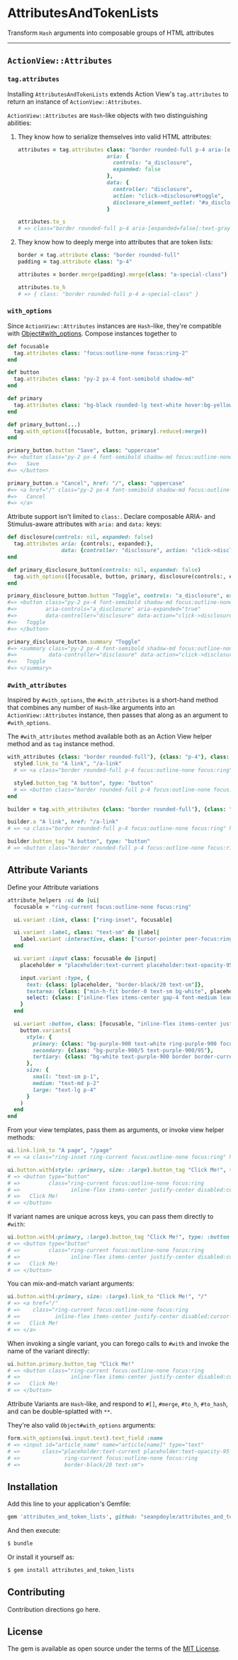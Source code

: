 # AttributesAndTokenLists

Transform `Hash` arguments into composable groups of HTML attributes

---

## `ActionView::Attributes`

### `tag.attributes`

Installing `AttributesAndTokenLists` extends Action View's `tag.attributes` to
return an instance of `ActionView::Attributes`.

`ActionView::Attributes` are `Hash`-like objects with two distinguishing
abilities:

1. They know how to serialize themselves into valid HTML attributes:

    ```ruby
    attributes = tag.attributes class: "border rounded-full p-4 aria-[expanded=false]:text-gray-500",
                                aria: {
                                  controls: "a_disclosure",
                                  expanded: false
                                },
                                data: {
                                  controller: "disclosure",
                                  action: "click->disclosure#toggle",
                                  disclosure_element_outlet: "#a_disclosure"
                                }

    attributes.to_s
    # => class="border rounded-full p-4 aria-[expanded=false]:text-gray-500" aria-controls="a_disclosure" aria-expanded="false" data-controller="disclosure" data-action="click->disclosure#toggle" data-disclosure-element-outlet="#a_disclosure"
    ```

2. They know how to deeply merge into attributes that are token lists:

    ```ruby
    border = tag.attribute class: "border rounded-full"
    padding = tag.attribute class: "p-4"

    attributes = border.merge(padding).merge(class: "a-special-class")

    attributes.to_h
    # => { class: "border rounded-full p-4 a-special-class" }
    ```

### `with_options`

Since `ActionView::Attributes` instances are `Hash`-like, they're compatible
with [Object#with_options][]. Compose instances together to

[Object#with_options]: https://edgeapi.rubyonrails.org/classes/Object.html#method-i-with_options

```ruby
def focusable
  tag.attributes class: "focus:outline-none focus:ring-2"
end

def button
  tag.attributes class: "py-2 px-4 font-semibold shadow-md"
end

def primary
  tag.attributes class: "bg-black rounded-lg text-white hover:bg-yellow-300 focus:ring-yellow-300 focus:ring-opacity-75"
end

def primary_button(...)
  tag.with_options([focusable, button, primary].reduce(:merge))
end

primary_button.button "Save", class: "uppercase"
#=> <button class="py-2 px-4 font-semibold shadow-md focus:outline-none focus:ring-2 bg-black rounded-lg text-white hover:bg-yellow-300 focus:ring-yellow-300 focus:ring-opacity-75 uppercase">
#=>   Save
#=> </button>

primary_button.a "Cancel", href: "/", class: "uppercase"
#=> <a href="/" class="py-2 px-4 font-semibold shadow-md focus:outline-none focus:ring-2 bg-black rounded-lg text-white hover:bg-yellow-300 focus:ring-yellow-300 focus:ring-opacity-75 uppercase">
#=>   Cancel
#=> </a>
```

Attribute support isn't limited to `class:`. Declare composable ARIA- and
Stimulus-aware attributes with `aria:` and `data:` keys:

```ruby
def disclosure(controls: nil, expanded: false)
  tag.attributes aria: {controls:, expanded:},
                 data: {controller: "disclosure", action: "click->disclosure#toggle", disclosure_element_outlet: ("#" + controls if controls)}
end

def primary_disclosure_button(controls: nil, expanded: false)
  tag.with_options([focusable, button, primary, disclosure(controls:, expanded:)].reduce(:merge))
end

primary_disclosure_button.button "Toggle", controls: "a_disclosure", expanded: true
#=> <button class="py-2 px-4 font-semibold shadow-md focus:outline-none focus:ring-2 bg-black rounded-lg text-white hover:bg-yellow-300 focus:ring-yellow-300 focus:ring-opacity-75"
#=>         aria-controls="a_disclosure" aria-expanded="true"
#=>         data-controller="disclosure" data-action="click->disclosure#toggle" data-disclosure-element-outlet="#a_disclosure">
#=>   Toggle
#=> </button>

primary_disclosure_button.summary "Toggle"
#=> <summary class="py-2 px-4 font-semibold shadow-md focus:outline-none focus:ring-2 bg-black rounded-lg text-white hover:bg-yellow-300 focus:ring-yellow-300 focus:ring-opacity-75"
#=>          data-controller="disclosure" data-action="click->disclosure#toggle">
#=>   Toggle
#=> </summary>
```

### `#with_attributes`

Inspired by `#with_options`, the `#with_attributes` is a short-hand method that
combines any number of `Hash`-like arguments into an `ActionView::Attributes`
instance, then passes that along as an argument to `#with_options`.

The `#with_attributes` method available both as an Action View helper method and
as `tag` instance method.

```ruby
with_attributes {class: "border rounded-full"}, {class: "p-4"}, class: "focus:outline-none focus:ring" do |styled|
  styled.link_to "A link", "/a-link"
  # => <a class="border rounded-full p-4 focus:outline-none focus:ring" href="/a-link">A link</a>

  styled.button_tag "A button", type: "button"
  # => <button class="border rounded-full p-4 focus:outline-none focus:ring" name="button" type="button">A button</button>
end

builder = tag.with_attributes {class: "border rounded-full"}, {class: "p-4"}, class: "focus:outline-none focus:ring"

builder.a "A link", href: "/a-link"
# => <a class="border rounded-full p-4 focus:outline-none focus:ring" href="/a-link">A link</a>

builder.button_tag "A button", type: "button"
# => <button class="border rounded-full p-4 focus:outline-none focus:ring" type="button">A button</button>
```

## Attribute Variants

Define your Attribute variations

```ruby
attribute_helpers :ui do |ui|
  focusable = "ring-current focus:outline-none focus:ring"

  ui.variant :link, class: ["ring-inset", focusable]

  ui.variant :label, class: "text-sm" do |label|
    label.variant :interactive, class: ["cursor-pointer peer-focus:ring", focusable]
  end

  ui.variant :input class: focusable do |input|
    placeholder = "placeholder:text-current placeholder:text-opacity-95 before:text-opacity-95"

    input.variant :type, {
      text: {class: [placeholder, "border-black/20 text-sm"]},
      textarea: {class: ["min-h-fit border-0 text-sm bg-white", placeholder]},
      select: {class: ["inline-flex items-center gap-4 font-medium leading-tight border-0 shadow-md p-4", placeholder]}
    }
  end

  ui.variant :button, class: [focusable, "inline-flex items-center justify-center disabled:cursor-none"] do |button|
    button.variants(
      style: {
        primary: {class: "bg-purple-900 text-white ring-purple-900 focus:ring-offset-2"},
        secondary: {class: "bg-purple-900/5 text-purple-900/95"},
        tertiary: {class: "bg-white text-purple-900 border border-current/20 hover:bg-opacity-20 aria-expanded:bg-opacity-30"}
      },
      size: {
        small: "text-sm p-1",
        medium: "text-md p-2"
        large: "text-lg p-4"
      }
    )
  end
end
```

From your view templates, pass them as arguments, or invoke view helper methods:

```ruby
ui.link.link_to "A page", "/page"
# => <a class="ring-inset ring-current focus:outline-none focus:ring" href="/page">A page</a>

ui.button.with(style: :primary, size: :large).button_tag "Click Me!", type: :button
# => <button type="button"
# =>         class="ring-current focus:outline-none focus:ring
# =>                inline-flex items-center justify-center disabled:cursor-none bg-purple-900 text-white ring-purple-900 focus:ring-offset-2 text-lg p-4">
# =>   Click Me!
# => </button>
```

If variant names are unique across keys, you can pass them directly to `#with`:

```ruby
ui.button.with(:primary, :large).button_tag "Click Me!", type: :button
# => <button type="button"
# =>         class="ring-current focus:outline-none focus:ring
# =>                inline-flex items-center justify-center disabled:cursor-none bg-purple-900 text-white ring-purple-900 focus:ring-offset-2 text-lg p-4">
# =>   Click Me!
# => </button>
```

You can mix-and-match variant arguments:

```ruby
ui.button.with(:primary, size: :large).link_to "Click Me!", "/"
# => <a href="/"
# =>    class="ring-current focus:outline-none focus:ring
# =>           inline-flex items-center justify-center disabled:cursor-none bg-purple-900 text-white ring-purple-900 focus:ring-offset-2 text-lg p-4">
# =>   Click Me!
# => </a>
```

When invoking a single variant, you can forego calls to `#with` and invoke the name of the variant directly:

```ruby
ui.button.primary.button_tag "Click Me!"
# => <button class="ring-current focus:outline-none focus:ring
# =>                inline-flex items-center justify-center disabled:cursor-none bg-purple-900 text-white ring-purple-900 focus:ring-offset-2">
# =>   Click Me!
# => </button>
```

Attribute Variants are `Hash`-like, and respond to `#[]`, `#merge`, `#to_h`, `#to_hash`, and can be double-splatted with `**`.

They're also valid `Object#with_options` arguments:

```ruby
form.with_options(ui.input.text).text_field :name
# => <input id="article_name" name="article[name]" type="text"
# =>       class="placeholder:text-current placeholder:text-opacity-95 before:text-opacity-95
# =>              ring-current focus:outline-none focus:ring
# =>              border-black/20 text-sm">
```

## Installation
Add this line to your application's Gemfile:

```ruby
gem 'attributes_and_token_lists', github: "seanpdoyle/attributes_and_token_lists", branch: "main"
```

And then execute:
```bash
$ bundle
```

Or install it yourself as:
```bash
$ gem install attributes_and_token_lists
```

## Contributing
Contribution directions go here.

## License
The gem is available as open source under the terms of the [MIT License](https://opensource.org/licenses/MIT).
